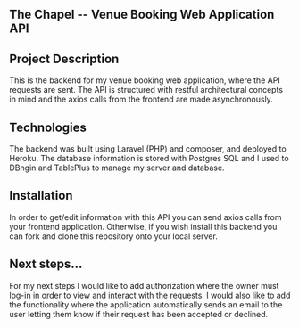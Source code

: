 ## The Chapel -- Venue Booking Web Application API

## Project Description 
This is the backend for my venue booking web application, where the API requests are sent. The API is structured with restful architectural concepts in mind and the axios calls from the frontend are made asynchronously. 

## Technologies
The backend was built using Laravel (PHP) and composer, and deployed to Heroku. The database information is stored with Postgres SQL and I used to DBngin and TablePlus to manage my server and database.

## Installation
In order to get/edit information with this API you can send axios calls from your frontend application. Otherwise, if you wish install this backend you can fork and clone this repository onto your local server.

## Next steps...
For my next steps I would like to add authorization where the owner must log-in in order to view and interact with the requests. I would also like to add the functionality where the application automatically sends an email to the user letting them know if their request has been accepted or declined.
